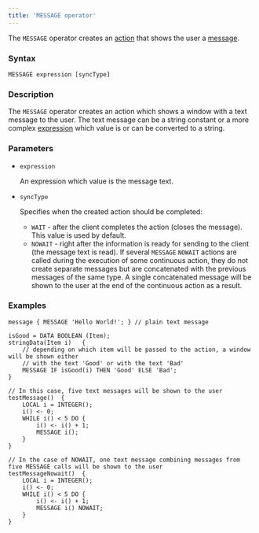 ```yaml
---
title: 'MESSAGE operator'
---
```


The `MESSAGE` operator creates an [action](Actions.md) that shows the user a [message](Show_message_MESSAGE_ASK.md).

### Syntax

    MESSAGE expression [syncType]

### Description

The `MESSAGE` operator creates an action which shows a window with a text message to the user. The text message can be a string constant or a more complex [expression](Expression.md) which value is or can be converted to a string.

### Parameters

- `expression`

    An expression which value is the message text.

- `syncType`

    Specifies when the created action should be completed:

    - `WAIT` - after the client completes the action (closes the message). This value is used by default.
    - `NOWAIT` - right after the information is ready for sending to the client (the message text is read). If several `MESSAGE` `NOWAIT` actions are called during the execution of some continuous action, they do not create separate messages but are concatenated with the previous messages of the same type. A single concatenated message will be shown to the user at the end of the continuous action as a result.

### Examples

```lsf
message { MESSAGE 'Hello World!'; } // plain text message

isGood = DATA BOOLEAN (Item);
stringData(Item i)   {
    // depending on which item will be passed to the action, a window will be shown either 
    // with the text 'Good' or with the text 'Bad'
    MESSAGE IF isGood(i) THEN 'Good' ELSE 'Bad';   
}

// In this case, five text messages will be shown to the user
testMessage()  {   
    LOCAL i = INTEGER();
    i() <- 0;
    WHILE i() < 5 DO {
        i() <- i() + 1;
        MESSAGE i();
    }
}

// In the case of NOWAIT, one text message combining messages from five MESSAGE calls will be shown to the user
testMessageNowait()  {              
    LOCAL i = INTEGER();
    i() <- 0;
    WHILE i() < 5 DO {
        i() <- i() + 1;
        MESSAGE i() NOWAIT;
    }
}
```
